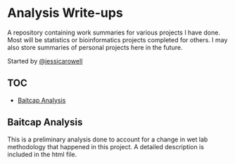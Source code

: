 # Analysis Write-ups

A repository containing work summaries for various projects I have done.  Most will be statistics or bioinformatics projects completed for others.  I may also store summaries of personal projects here in the future.
 
Started by [@jessicarowell](https://github.com/jessicarowell)

## TOC
* [Baitcap Analysis](#baitcap-analysis)

## Baitcap Analysis

This is a preliminary analysis done to account for a change in wet lab methodology that happened in this project.
A detailed description is included in the html file. 
